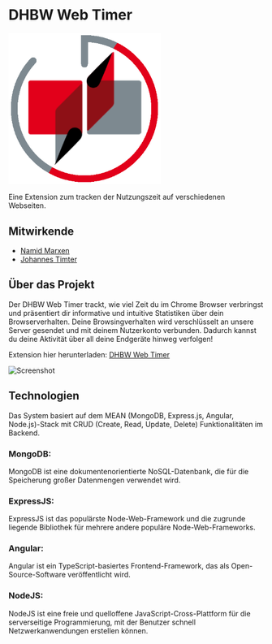 # DHBW Web Timer
<img src="https://github.com/NamidM/dhbw-web-timer/blob/main/SOURCE/FRONTEND/dhbw-web-timer-app/src/assets/images/logo.png" alt="drawing" width="300"/>

Eine Extension zum tracken der Nutzungszeit auf verschiedenen Webseiten.

## Mitwirkende
- [Namid Marxen](https://github.com/NamidM)
- [Johannes Timter](https://github.com/UdolfSeelenfrost)

## Über das Projekt

Der DHBW Web Timer trackt, wie viel Zeit du im Chrome Browser verbringst und präsentiert dir informative und intuitive Statistiken über dein Browserverhalten. Deine Browsingverhalten wird verschlüsselt an unsere Server gesendet und mit deinem Nutzerkonto verbunden. Dadurch kannst du deine Aktivität über all deine Endgeräte hinweg verfolgen!

Extension hier herunterladen: [DHBW Web Timer](https://chrome.google.com/webstore/detail/dhbw-web-timer/hodkhjecjnmdpcfehkjncedmpleancdd)

![Screenshot](https://user-images.githubusercontent.com/42354023/117805824-b7c66c80-b259-11eb-83b1-8d0ead62c0c3.png)

## Technologien

Das System basiert auf dem MEAN (MongoDB, Express.js, Angular, Node.js)-Stack mit CRUD (Create, Read, Update, Delete) Funktionalitäten im Backend.

### MongoDB:

MongoDB ist eine dokumentenorientierte NoSQL-Datenbank, die für die Speicherung großer Datenmengen verwendet wird.

### ExpressJS:

ExpressJS ist das populärste Node-Web-Framework und die zugrunde liegende Bibliothek für mehrere andere populäre Node-Web-Frameworks.

### Angular:

Angular ist ein TypeScript-basiertes Frontend-Framework, das als Open-Source-Software veröffentlicht wird.

### NodeJS:

NodeJS ist eine freie und quelloffene JavaScript-Cross-Plattform für die serverseitige Programmierung, mit der Benutzer schnell Netzwerkanwendungen erstellen können.
